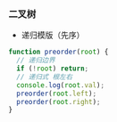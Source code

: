 ### 二叉树

- 递归模版（先序）

```javascript
function preorder(root) {
  // 递归边界
  if (!root) return;
  // 递归式 根左右
  console.log(root.val);
  preorder(root.left);
  preorder(root.right);
}
```
